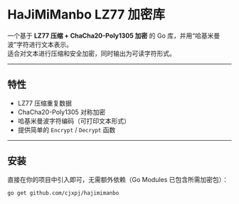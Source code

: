# HaJiMiManbo LZ77 加密库

一个基于 **LZ77 压缩 + ChaCha20-Poly1305 加密** 的 Go 库，并用“哈基米曼波”字符进行文本表示。  
适合对文本进行压缩和安全加密，同时输出为可读字符形式。

---

## 特性

- LZ77 压缩重复数据
- ChaCha20-Poly1305 对称加密
- 哈基米曼波字符编码（可打印文本形式）
- 提供简单的 `Encrypt` / `Decrypt` 函数

---

## 安装

直接在你的项目中引入即可，无需额外依赖（Go Modules 已包含所需加密包）：

```bash
go get github.com/cjxpj/hajimimanbo
